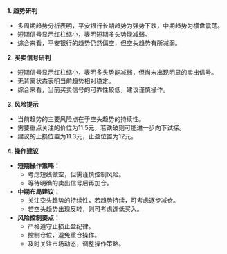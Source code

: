 **1. 趋势研判**

* 多周期趋势分析表明，平安银行长期趋势为强势下跌，中期趋势为横盘震荡。
* 短期信号显示红柱缩小，表明短期多头势能减弱。
* 综合来看，平安银行的趋势仍然偏空，但空头趋势有所减弱。

**2. 买卖信号研判**

* 短期信号显示红柱缩小，表明多头势能减弱，但尚未出现明显的卖出信号。
* 无背离状态表明当前趋势相对稳定。
* 综合来看，当前买卖信号的可靠性较低，建议谨慎操作。

**3. 风险提示**

* 当前趋势的主要风险点在于空头趋势的持续性。
* 需要重点关注的价位为11.5元，若跌破则可能进一步向下试探。
* 建议的止损位置为11.3元，止盈位置为12元。

**4. 操作建议**

* **短期操作策略：**
    * 考虑短线做空，但需谨慎控制风险。
    * 等待明确的卖出信号后再加仓。
* **中期布局建议：**
    * 关注空头趋势的持续性，若趋势持续，可考虑逐步减仓。
    * 若空头趋势出现反转，则可考虑逢低买入。
* **风险控制要点：**
    * 严格遵守止损止盈纪律。
    * 控制仓位，避免重仓操作。
    * 及时关注市场动态，调整操作策略。
